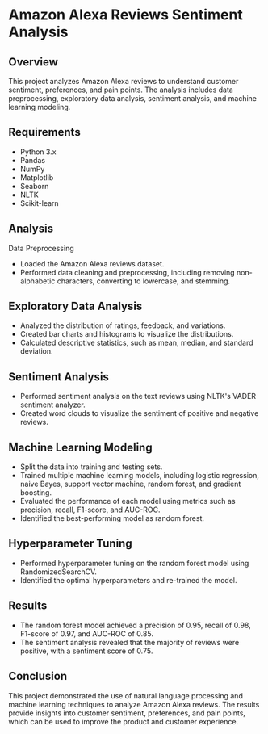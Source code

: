 # Amazon Alexa Reviews Sentiment Analysis

## Overview
This project analyzes Amazon Alexa reviews to understand customer sentiment, preferences, and pain points. The analysis includes data preprocessing, exploratory data analysis, sentiment analysis, and machine learning modeling.

## Requirements
- Python 3.x
- Pandas
- NumPy
- Matplotlib
- Seaborn
- NLTK
- Scikit-learn

## Analysis
Data Preprocessing
- Loaded the Amazon Alexa reviews dataset.
- Performed data cleaning and preprocessing, including removing non-alphabetic characters, converting to lowercase, and stemming.

## Exploratory Data Analysis
- Analyzed the distribution of ratings, feedback, and variations.
- Created bar charts and histograms to visualize the distributions.
- Calculated descriptive statistics, such as mean, median, and standard deviation.

## Sentiment Analysis
- Performed sentiment analysis on the text reviews using NLTK's VADER sentiment analyzer.
- Created word clouds to visualize the sentiment of positive and negative reviews.

## Machine Learning Modeling
- Split the data into training and testing sets.
- Trained multiple machine learning models, including logistic regression, naive Bayes, support vector machine, random forest, and gradient boosting.
- Evaluated the performance of each model using metrics such as precision, recall, F1-score, and AUC-ROC.
- Identified the best-performing model as random forest.

## Hyperparameter Tuning
- Performed hyperparameter tuning on the random forest model using RandomizedSearchCV.
- Identified the optimal hyperparameters and re-trained the model.

## Results
- The random forest model achieved a precision of 0.95, recall of 0.98, F1-score of 0.97, and AUC-ROC of 0.85.
- The sentiment analysis revealed that the majority of reviews were positive, with a sentiment score of 0.75.

## Conclusion
This project demonstrated the use of natural language processing and machine learning techniques to analyze Amazon Alexa reviews. The results provide insights into customer sentiment, preferences, and pain points, which can be used to improve the product and customer experience.
